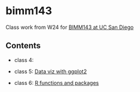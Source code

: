 # bimm143
Class work from W24 for [BIMM143 at UC San Diego](https://bioboot.github.io/bimm143_W24/)

## Contents

- class 4:

- class 5: [Data viz with ggplot2](https://github.com/laurchang/bimm143/blob/main/class05/class05.pdf)

- class 6: [R functions and packages](https://github.com/laurchang/bimm143/blob/main/class06/class06.pdf)
